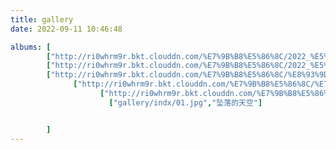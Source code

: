 ```yaml
---
title: gallery
date: 2022-09-11 10:46:48

albums: [
        ["http://ri0whrm9r.bkt.clouddn.com/%E7%9B%B8%E5%86%8C/2022_%E5%A4%8F%E5%A4%A9.jpeg?e=1662865516&token=qQ5EFEaw__1er4x5c4e8tw0JXeLIIp2QzdzW5XSJ:YMNriJ-VxOo-VkMDKP_viGc1CLM=","入夜"],
        ["http://ri0whrm9r.bkt.clouddn.com/%E7%9B%B8%E5%86%8C/2022_%E5%A4%8F%E5%A4%A902.jpeg?e=1662867373&token=qQ5EFEaw__1er4x5c4e8tw0JXeLIIp2QzdzW5XSJ:EK1Rpm2Mt1lkWF9P2ENaov62vHA=","夏"],
        ["http://ri0whrm9r.bkt.clouddn.com/%E7%9B%B8%E5%86%8C/%E8%93%9D%E5%A4%A9%E7%BB%BF%E5%8F%B6%E8%83%8C%E6%99%AF.jpeg?e=1662867424&token=qQ5EFEaw__1er4x5c4e8tw0JXeLIIp2QzdzW5XSJ:cnv-2WdW-vJYPSg8xTqRK7JuhNc=","蓝天绿叶"],
              ["http://ri0whrm9r.bkt.clouddn.com/%E7%9B%B8%E5%86%8C/%E7%BB%BF%E5%8F%B6%E9%85%8D%E9%BB%84%E6%98%8F.jpeg?e=1662867611&token=qQ5EFEaw__1er4x5c4e8tw0JXeLIIp2QzdzW5XSJ:wU-5jb60dEuSmTnvteB8x25GGFo=","绿叶黄昏"],
                    ["http://ri0whrm9r.bkt.clouddn.com/%E7%9B%B8%E5%86%8C/%E5%9D%A0%E8%90%BD%E7%9A%84%E5%A4%A9%E7%A9%BA.jpeg?e=1662867652&token=qQ5EFEaw__1er4x5c4e8tw0JXeLIIp2QzdzW5XSJ:Zly2JwMNwvXiDnh7QYmbUse3IVc=","坠落的天空"],
                      ["gallery/indx/01.jpg","坠落的天空"]


        ]
---
```

